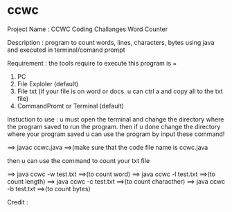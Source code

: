 # ccwc

Project Name : 
CCWC Coding Challanges Word Counter


Description :
program to count words, lines, characters, bytes using java and executed in terminal/comand prompt


Requirement : 
the tools require to execute this program is =
1. PC
2. File Exploler (default)
3. File txt (if your file is on word or docs. u can ctrl a and copy all to the txt file)
4. CommandPromt or Terminal (default)


Instuction to use :
u must open the terminal and change the directory where the program saved to run the program. then if u done change the directory where your program saved u can use the program by input these command!

==> javac ccwc.java  ==>(make sure that the code file name is ccwc.java

then u can use the command to count your txt file

==> java ccwc -w test.txt   ==>(to count word)
==> java ccwc -l test.txt   ==>(to count length)
==> java ccwc -c test.txt   ==>(to count characther)
==> java ccwc -b test.txt   ==>(to count bytes)

Credit :
